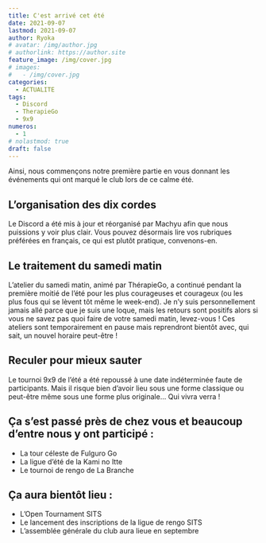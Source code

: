 ```yaml
---
title: C'est arrivé cet été
date: 2021-09-07
lastmod: 2021-09-07
author: Ryoka
# avatar: /img/author.jpg
# authorlink: https://author.site
feature_image: /img/cover.jpg
# images:
#   - /img/cover.jpg
categories:
  - ACTUALITE
tags:
  - Discord
  - TherapieGo
  - 9x9
numeros: 
  - 1
# nolastmod: true
draft: false
---
```


Ainsi, nous commençons notre première partie en vous donnant les événements qui ont marqué le club lors de ce calme été.

<!--more-->

## L’organisation des dix cordes

Le Discord a été mis à jour et réorganisé par Machyu afin que nous puissions y voir plus clair. Vous pouvez désormais lire vos rubriques préférées en français, ce qui est plutôt pratique, convenons-en.


## Le traitement du samedi matin

L’atelier du samedi matin, animé par ThérapieGo, a continué pendant la première moitié de l’été pour les plus courageuses et courageux (ou les plus fous qui se lèvent tôt même le week-end). Je n’y suis personnellement jamais allé parce que je suis une loque, mais les retours sont positifs alors si vous ne savez pas quoi faire de votre samedi matin, levez-vous ! Ces ateliers sont temporairement en pause mais reprendront bientôt avec, qui sait, un nouvel horaire peut-être !


## Reculer pour mieux sauter
Le tournoi 9x9 de l’été a été repoussé à une date indéterminée faute de participants. Mais il risque bien d’avoir lieu sous une forme classique ou peut-être même sous une forme plus originale… Qui vivra verra !

## Ça s’est passé près de chez vous et beaucoup d’entre nous y ont participé :

- La tour céleste de Fulguro Go
- La ligue d’été de la Kami no Itte
- Le tournoi de rengo de La Branche

## Ça aura bientôt lieu :

- L’Open Tournament SITS
- Le lancement des inscriptions de la ligue de rengo SITS
- L’assemblée générale du club aura lieue en septembre

